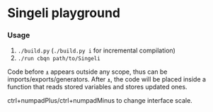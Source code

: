 # Singeli playground

### Usage

1. `./build.py` (`./build.py i` for incremental compilation)
2. `./run cbqn path/to/Singeli`

Code before `⍎` appears outside any scope, thus can be imports/exports/generators. After `⍎`, the code will be placed inside a function that reads stored variables and stores updated ones.

ctrl+numpadPlus/ctrl+numpadMinus to change interface scale.